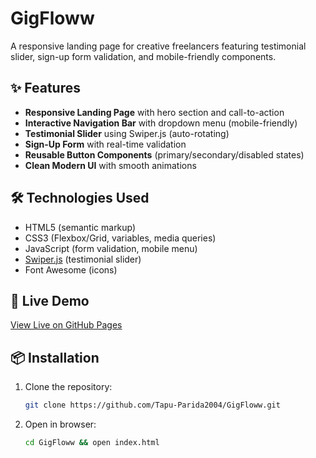# GigFloww

A responsive landing page for creative freelancers featuring testimonial slider, sign-up form validation, and mobile-friendly components.

## ✨ Features

- **Responsive Landing Page** with hero section and call-to-action
- **Interactive Navigation Bar** with dropdown menu (mobile-friendly)
- **Testimonial Slider** using Swiper.js (auto-rotating)
- **Sign-Up Form** with real-time validation
- **Reusable Button Components** (primary/secondary/disabled states)
- **Clean Modern UI** with smooth animations

## 🛠️ Technologies Used

- HTML5 (semantic markup)
- CSS3 (Flexbox/Grid, variables, media queries)
- JavaScript (form validation, mobile menu)
- [Swiper.js](https://swiperjs.com/) (testimonial slider)
- Font Awesome (icons)

## 🚀 Live Demo

[View Live on GitHub Pages](https://Tapu-Parida2004.github.io/GigFloww/)

## 📦 Installation

1. Clone the repository:
   ```bash
   git clone https://github.com/Tapu-Parida2004/GigFloww.git
   ```
2. Open in browser:
   ```bash
   cd GigFloww && open index.html
   ```
